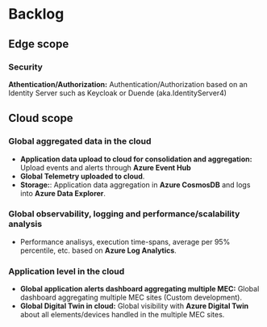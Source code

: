 # Backlog

## Edge scope

### Security

**Athentication/Authorization:** Authentication/Authorization based on an Identity Server such as Keycloak or Duende (aka.IdentityServer4) 

## Cloud scope

### Global aggregated data in the cloud 
- **Application data upload to cloud for consolidation and aggregation:** Upload events and alerts through **Azure Event Hub**
- **Global Telemetry uploaded to cloud**. 
- **Storage:**: Application data aggregation in **Azure CosmosDB** and logs into **Azure Data Explorer**.  

### Global observability, logging and performance/scalability analysis
- Performance analisys, execution time-spans, average per 95% percentile, etc. based on **Azure Log Analytics**. 

### Application level in the cloud
- **Global application alerts dashboard aggregating multiple MEC:** Global dashboard aggregating multiple MEC sites (Custom development).
- **Global Digital Twin in cloud:** Global visibility with **Azure Digital Twin** about all elements/devices handled in the multiple MEC sites. 
